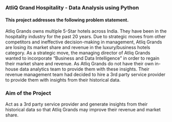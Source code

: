 ### AtliQ Grand Hospitality - Data Analysis using Python
#### This project addresses the following problem statement.
Atliq Grands owns multiple 5-Star hotels across India. They have been in the hospitality industry for the past 20 years. Due to strategic moves from other competitors and ineffective decision-making in management, Atliq Grands are losing its market share and revenue in the luxury/business hotels category. As a strategic move, the managing director of Atliq Grands wanted to incorporate “Business and Data Intelligence” in order to regain their market share and revenue.
As Atliq Grands do not have their own in-house data analytics team to provide them with these insights. Their revenue management team had decided to hire a 3rd party service provider to provide them with insights from their historical data.

### Aim of the Project
Act as a 3rd party service provider and generate insights from their historical data so that Atliq Grands may improve their revenue and market share.
